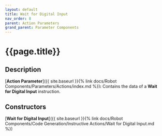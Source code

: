 ```yaml
---
layout: default
title: Wait for Digital Input
nav_order: 8
parent: Action Parameters
grand_parent: Parameter Components
---
```


# **{{page.title}}**

## **Description**

[**Action Parameter**]({{ site.baseurl }}{% link docs/Robot Components/Parameters/Actions/index.md %})**:** 
Contains the data of a **Wait for Digital Input** instruction.

## **Constructors**

[**Wait for Digital Input**]({{ site.baseurl }}{% link docs/Robot Components/Code Generation/Instructive Actions/Wait for Digital Input.md %})

